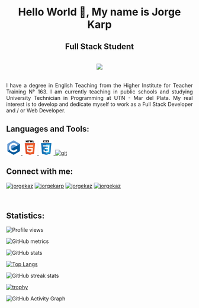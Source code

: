 <h1 style="text-align: center">Hello World 👋, My name is Jorge Karp</h1>

<h2 style="text-align: center"> Full Stack Student </h2>

</br>

<div align="center"><img src="https://i.postimg.cc/pVQXgw91/Portada-Linked-In.png"></a></div>

</br>

<p style="text-align: justify"> I have a degree in English Teaching from the Higher Institute for Teacher Training N° 163. I am currently teaching in public schools and studying University Technician in Programming at UTN - Mar del Plata.
My real interest is to develop and dedicate myself to work as a Full Stack Developer and / or Web Developer.
</p>

<h2>Languages and Tools:</h2>

<a href="https://www.cprogramming.com/" target="_blank" rel="noreferrer"> <img src="https://raw.githubusercontent.com/devicons/devicon/master/icons/c/c-original.svg" alt="c" width="40" height="40"/> </a>
<a href="https://www.w3.org/html/" target="_blank" rel="noreferrer"> <img src="https://raw.githubusercontent.com/devicons/devicon/master/icons/html5/html5-original-wordmark.svg" alt="html5" width="40" height="40"/> </a>
<a href="https://www.w3schools.com/css/" target="_blank" rel="noreferrer"> <img src="https://raw.githubusercontent.com/devicons/devicon/master/icons/css3/css3-original-wordmark.svg" alt="css3" width="40" height="40"/> </a> 
<a href="https://git-scm.com/" target="_blank" rel="noreferrer"> <img src="https://www.vectorlogo.zone/logos/git-scm/git-scm-icon.svg" alt="git" width="40" height="40"/> </a> 

<h2>Connect with me:</h2>

<a href="https://linkedin.com/in/jorgekaz" target="blank"><img src="https://raw.githubusercontent.com/rahuldkjain/github-profile-readme-generator/master/src/images/icons/Social/linked-in-alt.svg" alt="jorgekaz" height="30" width="40" /></a>
<a href="https://instagram.com/jorgekarp" target="blank"><img src="https://raw.githubusercontent.com/rahuldkjain/github-profile-readme-generator/master/src/images/icons/Social/instagram.svg" alt="jorgekarp" height="30" width="40" /></a>
<a href="https://twitter.com/jorgekaz" target="blank"><img src="https://raw.githubusercontent.com/rahuldkjain/github-profile-readme-generator/master/src/images/icons/Social/twitter.svg" alt="jorgekaz" height="30" width="40" /></a>
<a href="https://fb.com/jorgekaz" target="blank"><img src="https://raw.githubusercontent.com/rahuldkjain/github-profile-readme-generator/master/src/images/icons/Social/facebook.svg" alt="jorgekaz" height="30" width="40" /></a>

</br>

<h2>Statistics:</h2>

![Profile views](https://gpvc.arturio.dev/jorgekaz) 

![GitHub metrics](https://metrics.lecoq.io/jorgekaz) 

![GitHub stats](https://github-readme-stats.vercel.app/api?username=jorgekaz&show_icons=true)  

[![Top Langs](https://github-readme-stats.vercel.app/api/top-langs/?username=jorgekaz)](https://github.com/anuraghazra/github-readme-stats)

![GitHub streak stats](https://github-readme-streak-stats.herokuapp.com/?user=jorgekaz)  

[![trophy](https://github-profile-trophy.vercel.app/?username=jorgekaz)](https://github.com/ryo-ma/github-profile-trophy)

![GitHub Activity Graph](https://activity-graph.herokuapp.com/graph?username=jorgekaz) 

